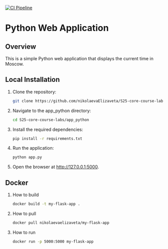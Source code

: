 [![CI Pipeline](https://github.com/nikolaevaElizaveta/S25-core-course-labs/actions/workflows/ci.yml/badge.svg)](https://github.com/nikolaevaElizaveta/S25-core-course-labs/actions/workflows/ci.yml)

# Python Web Application

## Overview

This is a simple Python web application that displays the current time in Moscow.

## Local Installation

1. Clone the repository:

   ```bash
   git clone https://github.com/nikolaevaElizaveta/S25-core-course-labs
   ```

2. Navigate to the app_python directory:

    ```bash
    cd S25-core-course-labs/app_python
    ```

3. Install the required dependencies:

    ```bash
    pip install -r requirements.txt
    ```

4. Run the application:

    ```bash
    python app.py
    ```

5. Open the browser at <http://127.0.0.1:5000>.

## Docker

1. How to build

    ```bash
    docker build -t my-flask-app .
    ```

2. How to pull

    ```bash
    docker pull nikolaevaelizaveta/my-flask-app
    ```

3. How to run

    ```bash
    docker run -p 5000:5000 my-flask-app
    ```
